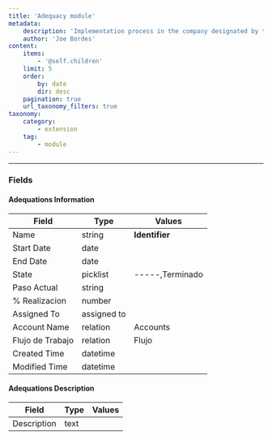 ```yaml
---
title: 'Adequacy module'
metadata:
    description: 'Implementation process in the company designated by the flow and steps modules'
    author: 'Joe Bordes'
content:
    items:
        - '@self.children'
    limit: 5
    order:
        by: date
        dir: desc
    pagination: true
    url_taxonomy_filters: true
taxonomy:
    category:
        - extension
    tag:
        - module
---
```

---

### Fields

#### Adequations Information

<table class="table table-striped">
<thead>
<tr class="header">
<th>Field</th>
<th>Type</th>
<th>Values</th>
</tr>
</thead>
<tbody>
<tr>
<td>Name</td>
<td>string</td>
<td><strong>Identifier</strong></td>
</tr>
<tr>
<td>Start Date</td>
<td>date</td>
<td></td>
</tr>
<tr>
<td>End Date</td>
<td>date</td>
<td></td>
</tr>
<tr>
<td>State</td>
<td>picklist</td>
<td>-----,Terminado</td>
</tr>
<tr>
<td>Paso Actual</td>
<td>string</td>
<td></td>
</tr>
<tr>
<td>% Realizacion</td>
<td>number</td>
<td></td>
</tr>
<tr>
<td>Assigned To</td>
<td>assigned to</td>
<td></td>
</tr>
<tr>
<td>Account Name</td>
<td>relation</td>
<td>Accounts</td>
</tr>
<tr>
<td>Flujo de Trabajo</td>
<td>relation</td>
<td>Flujo</td>
</tr>
<tr>
<td>Created Time</td>
<td>datetime</td>
<td></td>
</tr>
<tr>
<td>Modified Time</td>
<td>datetime</td>
<td></td>
</tr>
</tbody>
</table>

#### Adequations Description

<table class="table table-striped">
<thead>
<tr class="header">
<th>Field</th>
<th>Type</th>
<th>Values</th>
</tr>
</thead>
<tbody>
<tr>
<td>Description</td>
<td>text</td>
<td></td>
</tr>
</tbody>
</table>
